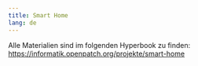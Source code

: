 ```yaml
---
title: Smart Home
lang: de
---
```


Alle Materialien sind im folgenden Hyperbook zu finden: https://informatik.openpatch.org/projekte/smart-home
